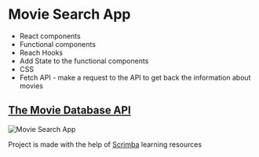 # Movie Search App

- React components
- Functional components
- Reach Hooks
- Add State to the functional components
- CSS
- Fetch API - make a request to the API to get back the information about movies

## [The Movie Database API](https://www.themoviedb.org/)
![Movie Search App](https://user-images.githubusercontent.com/82247833/217738088-eabe7dff-9415-4f2b-a209-ebd4d59a4c4c.gif)

Project is made with the help of [Scrimba](https://scrimba.com/allcourses) learning resources
